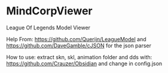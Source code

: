 # MindCorpViewer
League Of Legends Model Viewer

Help From: https://github.com/Querijn/LeagueModel and https://github.com/DaveGamble/cJSON for the json parser

How to use: extract skn, skl, animation folder and dds with: https://github.com/Crauzer/Obsidian and change in config.json
